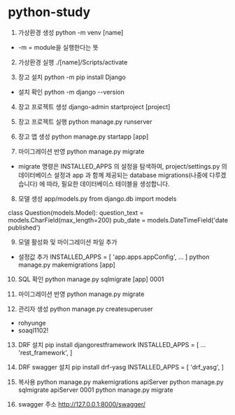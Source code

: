 # python-study

1. 가상환경 생성
python -m venv [name]
 - -m = module을 실행한다는 뜻

2. 가상환경 실행
./[name]/Scripts/activate

3. 장고 설치
python -m pip install Django
 - 설치 확인 
 python -m django --version

4. 장고 프로젝트 생성
django-admin startproject [project]

5. 장고 프로젝트 실행
python manage.py runserver

6. 장고 앱 생성
python manage.py startapp [app]

7. 마이그레이션 반영
python manage.py migrate
- migrate 명령은 INSTALLED_APPS 의 설정을 탐색하여, project/settings.py 의 데이터베이스 설정과 app 과 함께 제공되는 database migrations(나중에 다루겠습니다) 에 따라, 필요한 데이터베이스 테이블을 생성합니다. 

8. 모델 생성
app/models.py
from django.db import models

class Question(models.Model):
    question_text = models.CharField(max_length=200)
    pub_date = models.DateTimeField('date published')

9. 모델 활성화 및 마이그레이션 파일 추가
 - 설정값 추가 
    INSTALLED_APPS = [
        'app.apps.appConfig',
        ...
    ]
python manage.py makemigrations [app]

10. SQL 확인
python manage.py sqlmigrate [app] 0001

11. 마이그레이션 반영
python manage.py migrate

12. 관리자 생성
python manage.py createsuperuser

 - rohyunge
 - soaql1102!


13. DRF 설치
pip install djangorestframework
    INSTALLED_APPS = [
        ...
        'rest_framework',
    ]

14. DRF swagger 설치
pip install drf-yasg
    INSTALLED_APPS = [
        'drf_yasg',
    ]

15. 복사용
python manage.py makemigrations apiServer
python manage.py sqlmigrate apiServer 0001
python manage.py migrate

16. swagger 주소
http://127.0.0.1:8000/swagger/
